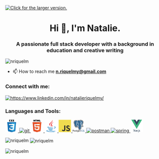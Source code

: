 <a href="https://drive.google.com/uc?export=view&id=1mSq_2v2AjB4hUnIbI_rrSdf8H98MgB4y"><img src="https://drive.google.com/uc?export=view&id=1mSq_2v2AjB4hUnIbI_rrSdf8H98MgB4y" style="width: 1000px; max-width: 100%; height: auto" title="Click for the larger version." /></a>


<h1 align="center">Hi 👋, I'm Natalie.</h1>
<h3 align="center">A passionate full stack developer with a background in education and creative writing</h3>

<p align="left"> <img src="https://komarev.com/ghpvc/?username=nriquelm&label=Profile%20views&color=0e75b6&style=flat" alt="nriquelm" /> </p>

- 📫 How to reach me **n.riquelmy@gmail.com**

<h3 align="left">Connect with me:</h3>
<p align="left">
<a href="https://linkedin.com/in/https://www.linkedin.com/in/natalieriquelmy/" target="blank"><img align="center" src="https://raw.githubusercontent.com/rahuldkjain/github-profile-readme-generator/master/src/images/icons/Social/linked-in-alt.svg" alt="https://www.linkedin.com/in/natalieriquelmy/" height="30" width="40" /></a>
</p>

<h3 align="left">Languages and Tools:</h3>
<p align="left"> <a href="https://www.w3schools.com/css/" target="_blank" rel="noreferrer"> <img src="https://raw.githubusercontent.com/devicons/devicon/master/icons/css3/css3-original-wordmark.svg" alt="css3" width="40" height="40"/> </a> <a href="https://git-scm.com/" target="_blank" rel="noreferrer"> <img src="https://www.vectorlogo.zone/logos/git-scm/git-scm-icon.svg" alt="git" width="40" height="40"/> </a> <a href="https://www.w3.org/html/" target="_blank" rel="noreferrer"> <img src="https://raw.githubusercontent.com/devicons/devicon/master/icons/html5/html5-original-wordmark.svg" alt="html5" width="40" height="40"/> </a> <a href="https://www.java.com" target="_blank" rel="noreferrer"> <img src="https://raw.githubusercontent.com/devicons/devicon/master/icons/java/java-original.svg" alt="java" width="40" height="40"/> </a> <a href="https://developer.mozilla.org/en-US/docs/Web/JavaScript" target="_blank" rel="noreferrer"> <img src="https://raw.githubusercontent.com/devicons/devicon/master/icons/javascript/javascript-original.svg" alt="javascript" width="40" height="40"/> </a> <a href="https://www.postgresql.org" target="_blank" rel="noreferrer"> <img src="https://raw.githubusercontent.com/devicons/devicon/master/icons/postgresql/postgresql-original-wordmark.svg" alt="postgresql" width="40" height="40"/> </a> <a href="https://postman.com" target="_blank" rel="noreferrer"> <img src="https://www.vectorlogo.zone/logos/getpostman/getpostman-icon.svg" alt="postman" width="40" height="40"/> </a> <a href="https://spring.io/" target="_blank" rel="noreferrer"> <img src="https://www.vectorlogo.zone/logos/springio/springio-icon.svg" alt="spring" width="40" height="40"/> </a> <a href="https://vuejs.org/" target="_blank" rel="noreferrer"> <img src="https://raw.githubusercontent.com/devicons/devicon/master/icons/vuejs/vuejs-original-wordmark.svg" alt="vuejs" width="40" height="40"/> </a> </p>

<p><img align="left" src="https://github-readme-stats.vercel.app/api/top-langs?username=nriquelm&show_icons=true&locale=en&layout=compact" alt="nriquelm" /></p>

<p>&nbsp;<img align="center" src="https://github-readme-stats.vercel.app/api?username=nriquelm&show_icons=true&locale=en" alt="nriquelm" /></p>

<p><img align="center" src="https://github-readme-streak-stats.herokuapp.com/?user=nriquelm&" alt="nriquelm" /></p>
